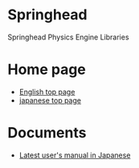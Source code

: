 # Springhead
Springhead Physics Engine Libraries

# Home page
- [English top page](http://springhead.info/wiki/index.php?top%28en%29)
- [japanese top page](http://springhead.info/wiki/)
# Documents
- [Latest user's manual in Japanese](http://springhead.info/dailybuild/generated/doc/Springhead.pdf)
